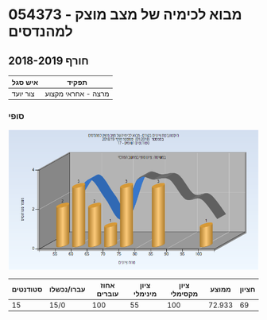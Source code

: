 # 054373 - מבוא לכימיה של מצב מוצק למהנדסים

## חורף 2018-2019

| איש סגל | תפקיד |
| ---- | ---- |
| צור יועד | מרצה - אחראי מקצוע |

### סופי

![201801 Finals](201801/Finals.png)

| סטודנטים | עברו/נכשלו | אחוז עוברים | ציון מינימלי | ציון מקסימלי | ממוצע | חציון |
| ---- | ---- | ---- | ---- | ---- | ---- | ---- |
| 15 | 15/0 | 100 | 55 | 100 | 72.933 | 69 |

